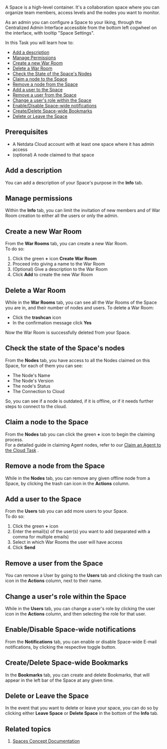 <!--
title: "Space administration"
sidebar_label: "Space administration"
custom_edit_url: "https://github.com/netdata/learn/blob/master/docs/tasks/space-administration.md"
learn_status: "Published"
learn_topic_type: "Tasks"
learn_rel_path: ""
learn_docs_purpose: "Instructions on how an admin can configure a space"
learn_repo_doc: "True"
-->

A Space is a high-level container. It's a collaboration space where you can organize team members, access levels and the
nodes you want to monitor.

As an admin you can configure a Space to your liking, through the Centralized Admin Interface accessible from the bottom
left cogwheel on the interface, with tooltip "Space Settings".

In this Task you will learn how to:

- [Add a description](#add-a-description)
- [Manage Permissions](#manage-permissions)
- [Create a new War Room](#create-a-new-war-room)
- [Delete a War Room](#delete-a-war-room)
- [Check the State of the Space's Nodes](#check-the-state-of-the-spaces-nodes)
- [Claim a node to the Space](#claim-a-node-to-the-space)
- [Remove a node from the Space](#remove-a-node-from-the-space)
- [Add a user to the Space](#add-a-user-to-the-space)
- [Remove a user from the Space](#remove-a-user-from-the-space)
- [Change a user's role within the Space](#change-a-users-role-within-the-space)
- [Enable/Disable Space-wide notifications](#enabledisable-space-wide-notifications)
- [Create/Delete Space-wide Bookmarks](#createdelete-space-wide-bookmarks)
- [Delete or Leave the Space](#delete-or-leave-the-space)

## Prerequisites

- A Netdata Cloud account with at least one space where it has admin access
- (optional) A node claimed to that space

## Add a description

You can add a description of your Space's purpose in the **Info** tab.

## Manage permissions

Within the **Info** tab, you can limit the invitation of new members and of War Room creation to either
all the users or only the admin.

## Create a new War Room

From the **War Rooms** tab, you can create a new War Room.  
To do so:

1. Click the green **+** icon **Create War Room**
2. Proceed into giving a name to the War Room
3. (Optional) Give a description to the War Room
4. Click **Add** to create the new War Room

## Delete a War Room

While in the **War Rooms** tab, you can see all the War Rooms of the Space you are in, and their number of nodes and
users. To delete a War Room:

- Click the **trashcan** icon
- In the confirmation message click **Yes**

Now the War Room is successfully deleted from your Space.

## Check the state of the Space's nodes

From the **Nodes** tab, you have access to all the Nodes claimed on this Space, for each of them you can see:

- The Node's Name
- The Node's Version
- The node's Status
- The Connection to Cloud

So, you can see if a node is outdated, if it is offline, or if it needs further steps to connect to the cloud.

## Claim a node to the Space

From the **Nodes** tab you can click the green **+** icon to begin the claiming process.  
For a detailed guide in claiming Agent nodes, refer to
our [Claim an Agent to the Cloud Task](https://github.com/netdata/netdata/blob/master/docs/tasks/general-configuration/claim-an-agent-to-the-hub.md)
.

## Remove a node from the Space

While in the **Nodes** tab, you can remove any given offline node from a Space, by clicking the trash can icon in the
**Actions** column.

## Add a user to the Space

From the **Users** tab you can add more users to your Space.  
To do so:

1. Click the green **+** icon
2. Enter the email(s) of the user(s) you want to add (separated with a comma for multiple emails)
3. Select in which War Rooms the user will have access
4. Click **Send**

## Remove a user from the Space

You can remove a User by going to the **Users** tab and clicking the trash can icon in the **Actions** column, next to
their name.

## Change a user's role within the Space

While in the **Users** tab, you can change a user's role by clicking the user icon in the **Actions** column, and then
selecting the role for that user.

## Enable/Disable Space-wide notifications

From the **Notifications** tab, you can enable or disable Space-wide E-mail notifications, by clicking the respective
toggle button.

## Create/Delete Space-wide Bookmarks

In the **Bookmarks** tab, you can create and delete Bookmarks, that will appear in the left bar of the Space at any
given time.

## Delete or Leave the Space

In the event that you want to delete or leave your space, you can do so by clicking either **Leave Space** or **Delete
Space** in the bottom of the **Info** tab.

## Related topics

1. [Spaces Concept Documentation](https://github.com/netdata/learn/blob/master/docs/concepts/netdata-hub/spaces.md)
